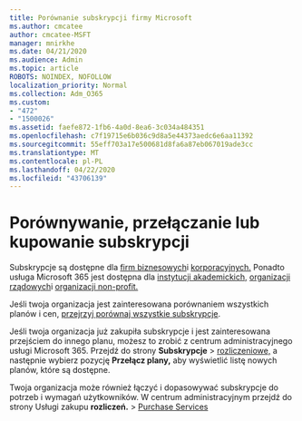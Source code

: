 ```yaml
---
title: Porównanie subskrypcji firmy Microsoft
ms.author: cmcatee
author: cmcatee-MSFT
manager: mnirkhe
ms.date: 04/21/2020
ms.audience: Admin
ms.topic: article
ROBOTS: NOINDEX, NOFOLLOW
localization_priority: Normal
ms.collection: Adm_O365
ms.custom:
- "472"
- "1500026"
ms.assetid: faefe872-1fb6-4a0d-8ea6-3c034a484351
ms.openlocfilehash: c7f19715e6b036c9d8a5e44373aedc6e6aa11392
ms.sourcegitcommit: 55eff703a17e500681d8fa6a87eb067019ade3cc
ms.translationtype: MT
ms.contentlocale: pl-PL
ms.lasthandoff: 04/22/2020
ms.locfileid: "43706139"
---
```

# <a name="compare-switch-or-purchase-subscriptions"></a>Porównywanie, przełączanie lub kupowanie subskrypcji
  
Subskrypcje są dostępne dla [firm biznesowych](https://products.office.com/compare-all-microsoft-office-products?tab=2)i [korporacyjnych.](https://products.office.com/business/compare-more-office-365-for-business-plans) Ponadto usługa Microsoft 365 jest dostępna dla [instytucji akademickich,](https://products.office.com/academic/compare-office-365-education-plans) [organizacji rządowych](https://products.office.com/government/compare-office-365-government-plans)i [organizacji non-profit.](https://products.office.com/nonprofit/office-365-nonprofit-plans-and-pricing?tab=1)
  
Jeśli twoja organizacja jest zainteresowana porównaniem wszystkich planów i cen, [przejrzyj porównaj wszystkie subskrypcje](https://products.office.com/business/compare-more-office-365-for-business-plans).
  
Jeśli twoja organizacja już zakupiła subskrypcje i jest zainteresowana przejściem do innego planu, możesz to zrobić z centrum administracyjnego usługi Microsoft 365. Przejdź do strony **Subskrypcje** \> [rozliczeniowe,](https://go.microsoft.com/fwlink/p/?linkid=842054) a następnie wybierz pozycję **Przełącz plany,** aby wyświetlić listę nowych planów, które są dostępne.
  
Twoja organizacja może również łączyć i dopasowywać subskrypcje do potrzeb i wymagań użytkowników. W centrum administracyjnym przejdź do strony Usługi zakupu **rozliczeń.** \> [Purchase Services](https://go.microsoft.com/fwlink/p/?linkid=868433)